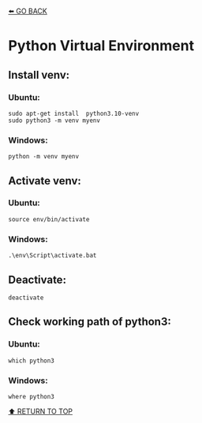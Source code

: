 [⬅️ GO BACK](https://github.com/monsterchick/Commands)

# Python Virtual Environment
## Install venv:

### Ubuntu:
```
sudo apt-get install  python3.10-venv
sudo python3 -m venv myenv
```
### Windows:

```
python -m venv myenv
```

## Activate venv:

### Ubuntu:
```
source env/bin/activate
```
### Windows:
```
.\env\Script\activate.bat
```

## Deactivate:
```
deactivate
```

## Check working path of python3:
### Ubuntu:
```
which python3
```
### Windows:
```
where python3
```
[⬆️ RETURN TO TOP](#top)
